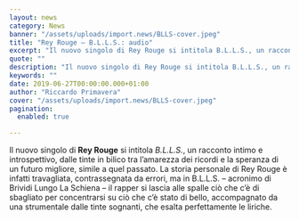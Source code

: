 ```yaml
---
layout: news
category: News
banner: "/assets/uploads/import.news/BLLS-cover.jpeg"
title: "Rey Rouge – B.L.L.S.: audio"
excerpt: "Il nuovo singolo di Rey Rouge si intitola B.L.L.S., un racconto intimo e introspettivo, dalle tinte in bilico tra l’amarezza dei ricordi e la speranza di un futuro migliore, simile a quel passato. La storia personale di Rey Rouge è infatti travagliata, contrassegnata da errori, ma in B.L.L.S. – acronimo di Brividi Lungo La Schiena [&hellip"
quote: ""
description: "Il nuovo singolo di Rey Rouge si intitola B.L.L.S., un racconto intimo e introspettivo, dalle tinte in bilico tra l’amarezza dei ricordi e la speranza di un futuro migliore, simile a quel passato. La storia personale di Rey Rouge è infatti travagliata, contrassegnata da errori, ma in B.L.L.S. – acronimo di Brividi Lungo La Schiena [&hellip"
keywords: ""
date: 2019-06-27T00:00:00.000+01:00
author: "Riccardo Primavera"
cover: "/assets/uploads/import.news/BLLS-cover.jpeg"
pagination:
  enabled: true

---
```


Il nuovo singolo di **Rey Rouge** si intitola _B.L.L.S._, un racconto intimo e introspettivo, dalle tinte in bilico tra l’amarezza dei ricordi e la speranza di un futuro migliore, simile a quel passato. La storia personale di Rey Rouge è infatti travagliata, contrassegnata da errori, ma in B.L.L.S. – acronimo di Brividi Lungo La Schiena – il rapper si lascia alle spalle ciò che c’è di sbagliato per concentrarsi su ciò che c’è stato di bello, accompagnato da una strumentale dalle tinte sognanti, che esalta perfettamente le liriche.